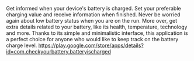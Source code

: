 Get informed when your device's battery is charged. Set your preferable charging value and receive information when finished. Never be worried again about low battery status when you are on the run. More over, get extra details related to your battery, like its health, temperature, technology and more. Thanks to its simple and minimalistic interface, this application is a perfect choice for anyone who would like to keep track on the battery charge level.
https://play.google.com/store/apps/details?id=com.checkyourbattery.batteryischarged
